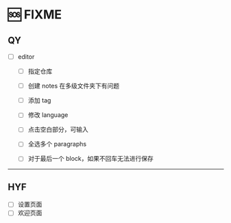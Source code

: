 # 🆘 FIXME

## QY

- [ ] editor

  - [ ] 指定仓库
  - [ ] 创建 notes 在多级文件夹下有问题
  - [ ] 添加 tag
  - [ ] 修改 language

  - [ ] 点击空白部分，可输入
  - [ ] 全选多个 paragraphs
  - [ ] 对于最后一个 block，如果不回车无法进行保存

---

## HYF

- [ ] 设置页面
- [ ] 欢迎页面
